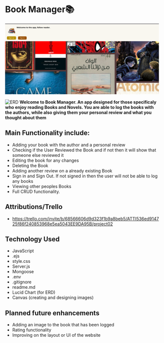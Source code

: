 # Book Manager📚
![alt text](<public/images/Screenshot 2025-07-08 194532.png>)

![ ERD ](<Screenshot 2025-07-08 210609.png>)
**Welcome to Book Manager. An app designed for those specificaly who enjoy reading Books and Novels. You are able to log the books with the authors, while also giving them your personal review and what you thought about them**

##  Main Functionality include:
- Adding your book with the author and a personal review 
- Checking if the User Reviewed the Book and if not then it will show that someone else reviewed it 
- Editing the book for any changes
- Deleting the Book
- Adding another review on a already existing Book 
- Sign in and Sign Out. If not signed in then the user will not be able to log any books 
- Viewing other peoples Books 
- Full CRUD functionality.

## Attributions/Trello 
- https://trello.com/invite/b/68566606d9d323f1b9a8beb5/ATTI536ed914725f86f240853968e5ea5043EE9DA95B/project02 


## Technology Used
-  JavaScript 
- .ejs
- style.css
- Server.js 
- Mongoose
- .env
- .gitignore
- readme.md
- Lucid Chart (for ERD)
- Canvas (creating and designing images)

## Planned future enhancements 
- Adding an image to the book that has been logged 
- Rating functionality
- Improving on the layout or UI of the website




